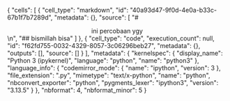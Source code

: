{
 "cells": [
  {
   "cell_type": "markdown",
   "id": "40a93d47-9f0d-4e0a-b33c-67b1f7b7289d",
   "metadata": {},
   "source": [
    "# <center> ini percobaan ygy </center>\n",
    "## bismillah bisa"
   ]
  },
  {
   "cell_type": "code",
   "execution_count": null,
   "id": "f62fd755-0032-4329-8057-3c06296beb27",
   "metadata": {},
   "outputs": [],
   "source": []
  }
 ],
 "metadata": {
  "kernelspec": {
   "display_name": "Python 3 (ipykernel)",
   "language": "python",
   "name": "python3"
  },
  "language_info": {
   "codemirror_mode": {
    "name": "ipython",
    "version": 3
   },
   "file_extension": ".py",
   "mimetype": "text/x-python",
   "name": "python",
   "nbconvert_exporter": "python",
   "pygments_lexer": "ipython3",
   "version": "3.13.5"
  }
 },
 "nbformat": 4,
 "nbformat_minor": 5
}
